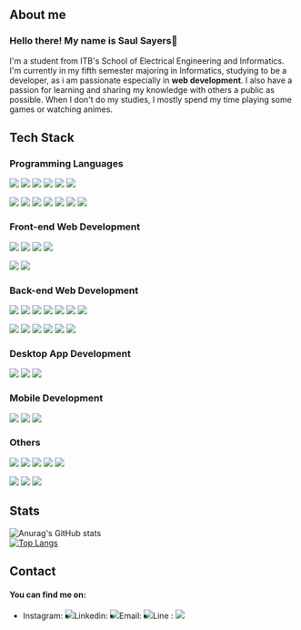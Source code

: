 <h2>About me</h2>
<h3>Hello there! My name is Saul Sayers👋</h3>

I'm a student from ITB's School of Electrical Engineering and Informatics. I'm currently in my fifth semester majoring in Informatics, studying to be a developer, as i am passionate especially in **web development**. I also have a passion for learning and sharing my knowledge with others a public as possible. When I don't do my studies, I mostly spend my time playing some games or watching animes. 

<h2>Tech Stack</h2>

### Programming Languages

<p>
<img src="https://img.shields.io/badge/-TypeScript-333333?style=flat-square&logo=typescript">
<img src="https://img.shields.io/badge/-JavaScript-333333?style=flat-square&logo=javascript">
<img src="https://img.shields.io/badge/-PHP-333333?style=flat-square&logo=PHP">
<img src="https://img.shields.io/badge/-Go-333333?style=flat-square&logo=Go">
<img src="https://img.shields.io/badge/-Java-333333?style=flat-square&logo=Java">
<img src="https://img.shields.io/badge/-Kotlin-333333?style=flat-square&logo=kotlin">
</p>
<p>
<img src="https://img.shields.io/badge/-C-333333?style=flat-square&logo=C">
<img src="https://img.shields.io/badge/-C++-333333?style=flat-square&logo=Cplusplus">
<img src="https://img.shields.io/badge/-C Sharp-333333?style=flat-square&logo=Csharp">
<img src="https://img.shields.io/badge/-Python-333333?style=flat-square&logo=Python">
<img src="https://img.shields.io/badge/-SQL-333333?style=flat-square&logo=sql">
<img src="https://img.shields.io/badge/-Haskell-333333?style=flat-square&logo=haskell"/>
<img src="https://img.shields.io/badge/-Prolog-333333?style=flat-square&logo=prolog">
</p>

### Front-end Web Development
<p>
<img src="https://img.shields.io/badge/-React-333333?style=flat-square&logo=react">
<img src="https://img.shields.io/badge/-Bootstrap5-333333?style=flat-square&logo=bootstrap">
<img src="https://img.shields.io/badge/-Tailwind-333333?style=flat-square&logo=tailwind-css">
<img src="https://img.shields.io/badge/-Figma-333333?style=flat-square&logo=figma">
</p>
<p>
<img src="https://img.shields.io/badge/-Material%20UI-333333?style=flat-square&logo=prolog">
<img src="https://img.shields.io/badge/-Cakra%20UI-333333?style=flat-square&logo=prolog">
</p>

### Back-end Web Development

<p>
<img src="https://img.shields.io/badge/-ExpressJS-333333?style=flat-square&logo=express">
<img src="https://img.shields.io/badge/-Flask-333333?style=flat-square&logo=flask">
<img src="https://img.shields.io/badge/-Django-333333?style=flat-square&logo=Django">
<img src="https://img.shields.io/badge/-Docker-333333?style=flat-square&logo=docker"/>
<img src="https://img.shields.io/badge/-Nodejs-333333?style=flat-square&logo=Node.js">
<img src="https://img.shields.io/badge/-Echo-333333?style=flat-square&logo=prolog">
<img src="https://img.shields.io/badge/-TypeORM-333333?style=flat-square&logo=prolog">
</p>
<p>
<img src="https://img.shields.io/badge/-Postman-333333?style=flat-square&logo=postman">
<img src="https://img.shields.io/badge/-Netlify-333333?style=flat-square&logo=netlify">
<img src="https://img.shields.io/badge/-Heroku-333333?style=flat-square&logo=heroku">
<img src="https://img.shields.io/badge/-MySQL-333333?style=flat-square&logo=mysql">
<img src="https://img.shields.io/badge/-PostgreSQL-333333?style=flat-square&logo=postgresql">
<img src="https://img.shields.io/badge/-Firebase-333333?style=flat-square&logo=firebase">
</p>

### Desktop App Development
<p>
<img src="https://img.shields.io/badge/-JavaFX-333333?style=flat-square&logo=prolog">
<img src="https://img.shields.io/badge/-Tkinter-333333?style=flat-square&logo=prolog">
<img src="https://img.shields.io/badge/-PyGui-333333?style=flat-square&logo=prolog">
</p>

### Mobile Development
<p>
<img src="https://img.shields.io/badge/-Android%20Studio-333333?style=flat-square&logo=prolog">
<img src="https://img.shields.io/badge/-ROOM-333333?style=flat-square&logo=prolog">
<img src="https://img.shields.io/badge/-SQlite-333333?style=flat-square&logo=prolog">
</p>

### Others
<p>

<img src="https://img.shields.io/badge/-Git-333333?style=flat-square&logo=git">
<img src="https://img.shields.io/badge/-Gitlab-333333?style=flat-square&logo=gitlab">
<img src="https://img.shields.io/badge/-Github-333333?style=flat-square&logo=github">
<img src="https://img.shields.io/badge/-Open%20CV-333333?style=flat-square&logo=opencv">
<img src="https://img.shields.io/badge/-WSL-333333?style=flat-square&logo=wsl">
</p>
<p>
<img src="https://img.shields.io/badge/-Numpy-333333?style=flat-square&logo=prolog">
<img src="https://img.shields.io/badge/-Pandas-333333?style=flat-square&logo=prolog">
<img src="https://img.shields.io/badge/-sklearn-333333?style=flat-square&logo=prolog">
</p>

<h2>Stats</h2>

![Anurag's GitHub stats](https://github-readme-stats.vercel.app/api?username=saulsayerz&show_icons=true&theme=radical)   
[![Top Langs](https://github-readme-stats.vercel.app/api/top-langs/?username=saulsayerz&hide=jupyternotebook&theme=vision-friendly-dark)](https://github.com/anuraghazra/github-readme-stats)

<h2>Contact</h2>
<h4>You can find me on: </h4>

<ul style="display:flex;flex-direction:row;">
<li>Instagram: <a href="https://www.instagram.com/saulsayers/?hl=en"><img src="https://img.shields.io/badge/-@saulsayers-333333?style=flat-square&logo=instagram&logoColor=white/"></a></li>
<li>Linkedin: <a href="https://www.linkedin.com/in/saulsayers/?originalSubdomain=id"><img src="https://img.shields.io/badge/-saulsayers-blue?style=flat-square&logo=Linkedin&logoColor=white/"></a></li>
<li>Email: <a href="mailto: saulsayers@gmail.com"><img src="https://img.shields.io/badge/-saulsayers@gmail.com-f6f6f6?style=flat-square&logo=Gmail&logoColor=white/"></a></li>
<li>Line : <img src="https://img.shields.io/badge/saulsayerz-00C300?style=for-the-badge&logo=line&logoColor=white" height:"20"</li>
</ul>
